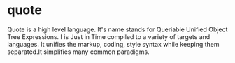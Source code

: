 quote
=====

Quote is a high level language. It's name stands for Queriable Unified Object Tree Expressions. I is Just in Time compiled to a variety of targets and languages. It unifies the markup, coding, style syntax while keeping them separated.It simplifies many common paradigms.
